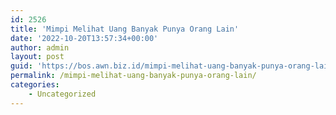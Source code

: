 ```yaml
---
id: 2526
title: 'Mimpi Melihat Uang Banyak Punya Orang Lain'
date: '2022-10-20T13:57:34+00:00'
author: admin
layout: post
guid: 'https://bos.awn.biz.id/mimpi-melihat-uang-banyak-punya-orang-lain/'
permalink: /mimpi-melihat-uang-banyak-punya-orang-lain/
categories:
    - Uncategorized
---
```


